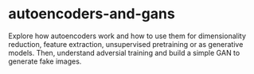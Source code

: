 # autoencoders-and-gans
Explore how autoencoders work and how to use them for dimensionality reduction, feature extraction, unsupervised pretraining or as generative models. Then, understand adversial training and build a simple GAN to generate fake images.
